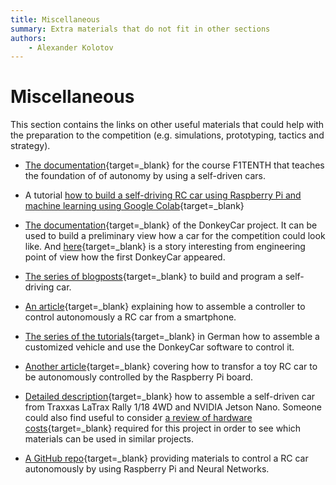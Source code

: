 ```yaml
---
title: Miscellaneous
summary: Extra materials that do not fit in other sections
authors:
    - Alexander Kolotov
---
```

# Miscellaneous

This section contains the links on other useful materials that could help with the preparation to the competition (e.g. simulations, prototyping, tactics and strategy).

  * [The documentation](https://f1tenth.org/learn.html){target=_blank} for the course F1TENTH that teaches the foundation of of autonomy by using a self-driven cars.

  * A tutorial [how to build a self-driving RC car using Raspberry Pi and machine learning using Google Colab](https://techwithsach.com/build-a-self-driving-rc-car-using-raspberry-pi-and-machine-learning-using-google-colab/){target=_blank}

  * [The documentation](https://docs.donkeycar.com/){target=_blank} of the DonkeyCar project. It can be used to build a preliminary view how a car for the competition could look like. And [here](https://makezine.com/projects/build-autonomous-rc-car-raspberry-pi/){target=_blank} is a story interesting from engineering point of view how the first DonkeyCar appeared.

  * [The series of blogposts](https://becominghuman.ai/building-self-driving-rc-car-series-1-intro-equipments-plan-8d9f579df45c){target=_blank} to build and program a self-driving car.

  * [An article](https://medium.com/@florianherrengt/building-a-basic-self-driving-rc-car-bca6a7521753){target=_blank} explaining how to assemble a controller to control autonomously a RC car from a smartphone.

  * [The series of the tutorials](https://custom-build-robots.com/roboter/autonom-fahrendes-raspberry-pi-ki-roboter-auto-software/9777){target=_blank} in German how to assemble a customized vehicle and use the DonkeyCar software to control it.

  * [Another article](https://www.hackster.io/SQLCodeMonkey/raspberry-pi-autonomous-rc-car-a666a4){target=_blank} covering how to transfor a toy RC car to be autonomously controlled by the Raspberry Pi board.

  * [Detailed description](https://github.com/NVIDIA-AI-IOT/jetracer/blob/master/docs/latrax/hardware_setup.md){target=_blank} how to assemble a self-driven car from Traxxas LaTrax Rally 1/18 4WD and NVIDIA Jetson Nano. Someone could also find useful to consider [a review of hardware costs](https://github.com/NVIDIA-AI-IOT/jetracer/blob/master/docs/latrax/bill_of_materials.md){target=_blank} required for this project in order to see which materials can be used in similar projects.

  * [A GitHub repo](https://github.com/multunus/autonomous-rc-car){target=_blank} providing materials to control a RC car autonomously by using Raspberry Pi and Neural Networks.

